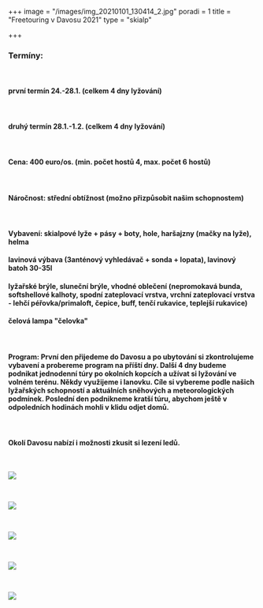 +++
image = "/images/img_20210101_130414_2.jpg"
poradi = 1
title = "Freetouring v Davosu 2021"
type = "skialp"

+++
### **Termíny:**

 

#### první termín **24.-28.1.** (celkem 4 dny lyžování)

 

#### druhý termín **28.1.-1.2.** (celkem 4 dny lyžování)

 

#### **Cena:** 400 euro/os. (min. počet hostů 4, max. počet 6 hostů)

 

#### **Náročnost:** střední obtížnost (možno přizpůsobit našim schopnostem)

 

#### **Vybavení:** skialpové lyže + pásy + boty, hole, haršajzny (mačky na lyže), helma

#### lavinová výbava (3anténový vyhledávač + sonda + lopata), lavinový batoh 30-35l

#### lyžařské brýle, sluneční brýle, vhodné oblečení (nepromokavá bunda, softshellové kalhoty, spodní zateplovací vrstva, vrchní zateplovací vrstva - lehčí péřovka/primaloft, čepice, buff, tenčí rukavice, teplejší rukavice)

#### čelová lampa "čelovka"

 

#### **Program:** První den přijedeme do Davosu a po ubytování si zkontrolujeme vybavení a probereme program na příští dny. Další 4 dny budeme podnikat jednodenní túry po okolních kopcích a užívat si lyžování ve volném terénu. Někdy využijeme i lanovku. Cíle si vybereme podle našich lyžařských schopností a aktuálních sněhových a meteorologických podmínek. Poslední den podnikneme kratší túru, abychom ještě v odpoledních hodinách mohli v klidu odjet domů.

 

#### Okolí Davosu nabízí i možnosti zkusit si lezení ledů.
&nbsp;


![](/images/img_20210101_092142_0.jpg)

&nbsp;

![](/images/img_20210101_121932_9.jpg)

&nbsp;

![](/images/img_20210101_142352_5.jpg)

&nbsp;

![](/images/img_20210101_134121_8-4.jpg)

&nbsp;

![](/images/img_20210101_133051_8.jpg)